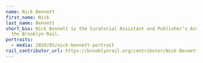 ```yaml
---
name: Nick Bennett
first_name: Nick
last_name: Bennett
short_bio: Nick Bennett is the Curatorial Assistant and Publisher’s Assistant at
  the Brooklyn Rail.
portraits:
  - media: 2020/05/nick-bennett-portrait
rail_contributor_url: https://brooklynrail.org/contributor/Nick-Bennett
---
```

